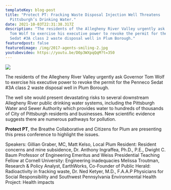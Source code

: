 ```yaml
---
templateKey: blog-post
title: "Protect PT: Fracking Waste Disposal Injection Well Threatens
  Pittsburgh’s Drinking Water."
date: 2021-10-03T22:31:38.317Z
description: "The residents of the Allegheny River Valley urgently ask Governor
  Tom Wolf to exercise his executive power to revoke the permit for the Penneco
  Sedat #3A class 2 waste disposal well in Plum Borough."
featuredpost: false
featuredimage: /img/2017-agents-smiling-2.jpg
youtubevideo: https://youtu.be/D0p3WXpqQqM?t=350
---
```

![](/img/2017-agents-smiling-2.jpg)

<!--StartFragment-->

The residents of the Allegheny River Valley urgently ask Governor Tom Wolf to exercise his executive power to revoke the permit for the Penneco Sedat #3A class 2 waste disposal well in Plum Borough. 

The well site would present devastating risks to several downstream Allegheny River public drinking water systems, including the Pittsburgh Water and Sewer Authority which provides water to hundreds of thousands of City of Pittsburgh residents and businesses. New scientific evidence suggests there are numerous pathways for pollution. 

**Protect PT**, the Breathe Collaborative and Citizens for Plum are presenting this press conference to highlight the issues.

 Speakers: Gillian Graber, MC, Matt Kelso, Local Plum Resident: Resident concerns and mine subsidence, Dr. Anthony Ingraffea, Ph.D., P.E., Dwight C. Baum Professor of Engineering Emeritus and Weiss Presidential Teaching Fellow at Cornell University: Engineering inadequacies Melissa Troutman, Research & Policy Analyst, EarthWorks, Co-Founder of Public Herald: Radioactivity in fracking waste, Dr. Ned Ketyer, M.D., F.A.A.P Physicians for Social Responsibility and Southwest Pennsylvania Environmental Health Project: Health impacts

<!--EndFragment-->